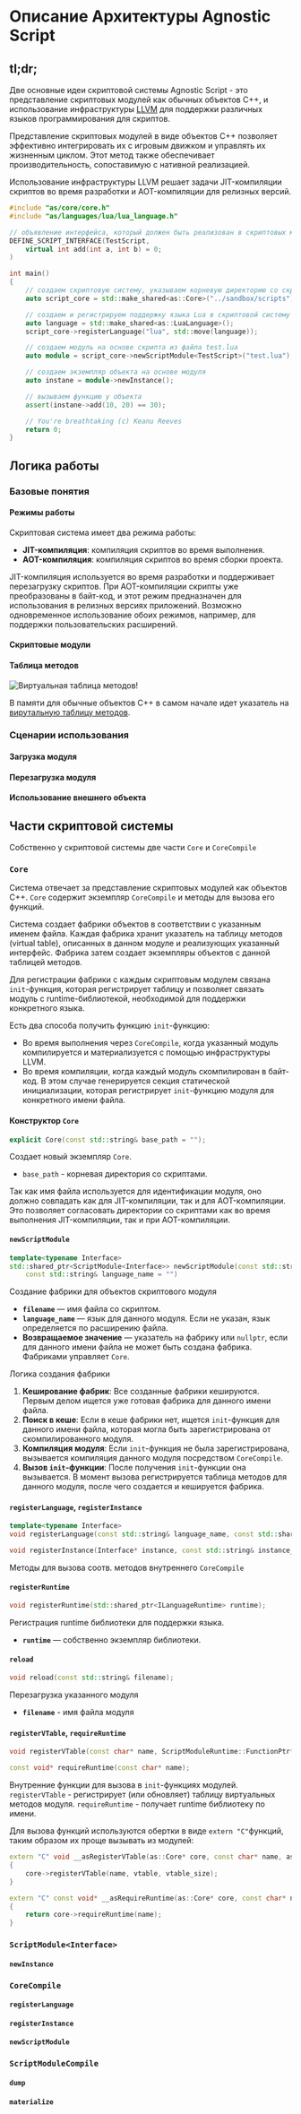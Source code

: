 Описание Архитектуры Agnostic Script
====================================

tl;dr;
------
Две основные идеи скриптовой системы Agnostic Script - это представление
скриптовых модулей как обычных объектов C++, и использование инфраструктуры
[LLVM](https://llvm.org/) для поддержки различных языков программирования для
скриптов.

Представление скриптовых модулей в виде объектов C++ позволяет эффективно
интегрировать их с игровым движком и управлять их жизненным циклом. Этот метод
также обеспечивает производительность, сопоставимую с нативной реализацией.

Использование инфраструктуры LLVM решает задачи JIT-компиляции скриптов во время
разработки и AOT-компиляции для релизных версий.

```c++
#include "as/core/core.h"
#include "as/languages/lua/lua_language.h"

// объявление интерфейса, который должен быть реализован в скриптовых модулях
DEFINE_SCRIPT_INTERFACE(TestScript,
    virtual int add(int a, int b) = 0;
)

int main()
{
    // создаем скриптовую систему, указываем корневую директорию со скриптами
    auto script_core = std::make_shared<as::Core>("../sandbox/scripts");

    // создаем и регистрируем поддержку языка Lua в скриптовой систему
    auto language = std::make_shared<as::LuaLanguage>();
    script_core->registerLanguage("lua", std::move(language));

    // создаем модуль на основе скрипта из файла test.lua
    auto module = script_core->newScriptModule<TestScript>("test.lua");

    // создаем экземпляр объекта на основе модуля
    auto instane = module->newInstance();

    // вызываем функцию у объекта
    assert(instane->add(10, 20) == 30);

    // You're breathtaking (c) Keanu Reeves
    return 0;
}
```


Логика работы
-------------

### Базовые понятия

#### Режимы работы

Скриптовая система имеет два режима работы:
- **JIT-компиляция**: компиляция скриптов во время выполнения.
- **AOT-компиляция**: компиляция скриптов во время сборки проекта.

JIT-компиляция используется во время разработки и поддерживает перезагрузку
скриптов. При AOT-компиляции скрипты уже преобразованы в байт-код, и этот режим
предназначен для использования в релизных версиях приложений. Возможно
одновременное использование обоих режимов, например, для поддержки
пользовательских расширений.

#### Скриптовые модули



#### Таблица методов

![Виртуальная таблица методов!](./architecture-vtable.svg)

В памяти для обычные объектов C++ в самом начале идет указатель на [вирутальную
таблицу методов](https://en.wikipedia.org/wiki/Virtual_method_table). 

### Сценарии использования

#### Загрузка модуля

#### Перезагрузка модуля

#### Использование внешнего объекта


Части скриптовой системы
------------------------

Собственно у скриптовой системы две части `Core` и `CoreCompile`

### `Core`

Система отвечает за представление скриптовых модулей как объектов C++. `Core`
содержит экземпляр `CoreCompile` и методы для вызова его функций.

Система создает фабрики объектов в соответствии с указанным именем файла. Каждая
фабрика хранит указатель на таблицу методов (virtual table), описанных в
данном модуле и реализующих указанный интерфейс. Фабрика затем создает
экземпляры объектов с данной таблицей методов.

Для регистрации фабрики с каждым скриптовым модулем связана `init`-функция,
которая регистрирует таблицу и позволяет связать модуль с runtime-библиотекой,
необходимой для поддержки конкретного языка.

Есть два способа получить функцию `init`-функцию:
- Во время выполнения через `CoreCompile`, когда указанный модуль компилируется
и материализуется с помощью инфраструктуры LLVM.
- Во время компиляции, когда каждый модуль скомпилирован в байт-код. В этом
случае генерируется секция статической инициализации, которая регистрирует
`init`-функцию модуля для конкретного имени файла.

#### Конструктор `Core`
```c++
explicit Core(const std::string& base_path = "");
```

Создает новый экземпляр `Core`.
- `base_path` - корневая директория со скриптами.

Так как имя файла используется для идентификации модуля, оно должно совпадать
как для JIT-компиляции, так и для AOT-компиляции. Это позволяет согласовать
директории со скриптами как во время выполнения JIT-компиляции, так и при
AOT-компиляции.

#### `newScriptModule`
```c++
template<typename Interface>
std::shared_ptr<ScriptModule<Interface>> newScriptModule(const std::string& filename,
    const std::string& language_name = "")
```

Создание фабрики для объектов скриптового модуля
- **`filename`** — имя файла со скриптом.
- **`language_name`** — язык для данного модуля. Если не указан, язык
определяется по расширению файла.
- **Возвращаемое значение** — указатель на фабрику или `nullptr`, если для
данного имени файла не может быть создана фабрика. Фабриками управляет `Core`.

Логика создания фабрики
1. **Кеширование фабрик**: Все созданные фабрики кешируются. Первым делом ищется
уже готовая фабрика для данного имени файла.
2. **Поиск в кеше**: Если в кеше фабрики нет, ищется `init`-функция для данного
имени файла, которая могла быть зарегистрирована от скомпилированного модуля.
3. **Компиляция модуля**: Если `init`-функция не была зарегистрирована,
вызывается компиляция данного модуля посредством `CoreCompile`.
4. **Вызов `init`-функции**: После получения `init`-функции она вызывается. В
момент вызова регистрируется таблица методов для данного модуля, после чего
создается и кешируется фабрика.

#### `registerLanguage`, `registerInstance`
```c++
template<typename Interface>
void registerLanguage(const std::string& language_name, const std::shared_ptr<ILanguage>& language)

void registerInstance(Interface* instance, const std::string& instance_name);
```
Методы для вызова соотв. методов внутреннего `CoreCompile`

#### `registerRuntime`
```c++
void registerRuntime(std::shared_ptr<ILanguageRuntime> runtime);
```

Регистрация runtime библиотеки для поддержки языка.
- **`runtime`** — собственно экземпляр библиотеки.

#### `reload`

```c++
void reload(const std::string& filename);
```

Перезагрузка указанного модуля
- **`filename`** - имя файла модуля

#### `registerVTable`, `requireRuntime`
```c++
void registerVTable(const char* name, ScriptModuleRuntime::FunctionPtr* vtable, int vtable_size);

const void* requireRuntime(const char* name);
```

Внутренние функции для вызова в `init`-функциях модулей. `registerVTable` -
регистрирует (или обновляет) таблицу виртуальных методов модуля.
`requireRuntime` - получает runtime библиотеку по имени.

Для вызова функций используются обертки в виде `extern "C"`функций, таким
образом их проще вызывать из модулей:

```c++
extern "C" void __asRegisterVTable(as::Core* core, const char* name, as::ScriptModuleRuntime::FunctionPtr* vtable, int vtable_size)
{
    core->registerVTable(name, vtable, vtable_size);
}

extern "C" const void* __asRequireRuntime(as::Core* core, const char* name)
{
    return core->requireRuntime(name);
}
```

### `ScriptModule<Interface>`

#### `newInstance`

### `CoreCompile`

#### `registerLanguage`

#### `registerInstance`

#### `newScriptModule`

### `ScriptModuleCompile`

#### `dump`

#### `materialize`